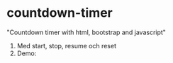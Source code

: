 # countdown-timer
"Countdown timer with html, bootstrap and javascript"
1. Med start, stop, resume och reset
2. Demo: 
